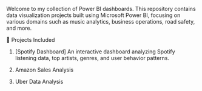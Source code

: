
Welcome to my collection of Power BI dashboards. This repository contains data visualization projects built using Microsoft Power BI, focusing on various domains such as music analytics, business operations, road safety, and more.


 📁 Projects Included
  1. [Spotify Dashboard]
  An interactive dashboard analyzing Spotify listening data, top artists, genres, and user behavior patterns.

  2. Amazon Sales Analysis
     
  3.  Uber Data Analysis
